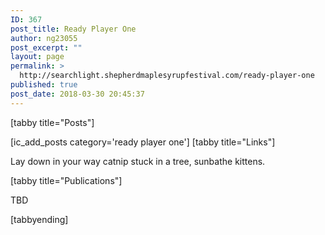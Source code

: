 ```yaml
---
ID: 367
post_title: Ready Player One
author: ng23055
post_excerpt: ""
layout: page
permalink: >
  http://searchlight.shepherdmaplesyrupfestival.com/ready-player-one
published: true
post_date: 2018-03-30 20:45:37
---
```

[tabby title="Posts"]

[ic_add_posts category='ready player one']
[tabby title="Links"]

Lay down in your way catnip stuck in a tree, sunbathe kittens.

[tabby title="Publications"]

TBD

[tabbyending]